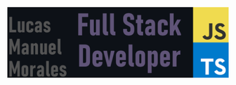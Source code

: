 <img align="center" src="https://raw.githubusercontent.com/molucax/molucax/master/header.png" alt="header" width="auto" />
